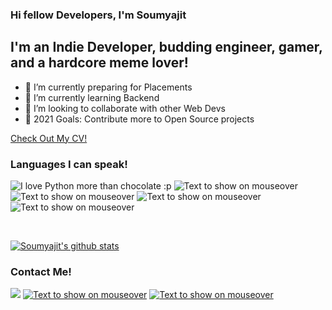 ### Hi fellow Developers, I'm Soumyajit

## I'm an Indie Developer, budding engineer, gamer, and a hardcore meme lover!

- 🔭 I’m currently preparing for Placements
- 🌱 I’m currently learning Backend
- 👯 I’m looking to collaborate with other Web Devs
- 🥅 2021 Goals: Contribute more to Open Source projects

<a href="https://bit.ly/CV_SoumyajitDawn">Check Out My CV!</a>
<br>




### Languages I can speak!
![](https://img.shields.io/badge/python%20-%2314354C.svg?&style=for-the-badge&logo=python&logoColor=white "I love Python more than chocolate :p")
![](https://img.shields.io/badge/javascript%20-%23323330.svg?&style=for-the-badge&logo=javascript&logoColor=%23F7DF1E "Text to show on mouseover")
![](https://img.shields.io/badge/html5%20-%23E34F26.svg?&style=for-the-badge&logo=html5&logoColor=white "Text to show on mouseover")
![](https://img.shields.io/badge/css3%20-%231572B6.svg?&style=for-the-badge&logo=css3&logoColor=white "Text to show on mouseover")
![](https://img.shields.io/badge/node.js%20-%2343853D.svg?&style=for-the-badge&logo=node.js&logoColor=white "Text to show on mouseover")

<br>

[![Soumyajit's github stats](https://github-readme-stats.vercel.app/api?username=SoumyajitD)](https://github.com/SoumyajitD)
<br>

### Contact Me!
[![](https://img.shields.io/badge/WHATSAPP-%2325D366.svg?&style=for-the-badge&logo=whatsapp&logoColor=white)](https://wa.me/7003023457)
[![](https://img.shields.io/badge/facebook-%231877F2.svg?&style=for-the-badge&logo=facebook&logoColor=white "Text to show on mouseover")](https://www.facebook.com/soumyajitd7)
[![](https://img.shields.io/badge/gmail-%23D14836.svg?&style=for-the-badge&logo=gmail&logoColor=white "Text to show on mouseover")](https://mailto:soumyajitdawn@gmail.com)


